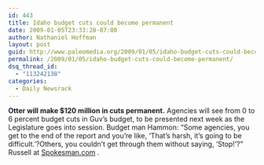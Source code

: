 ```yaml
---
id: 443
title: Idaho budget cuts could become permanent
date: 2009-01-05T23:33:28-07:00
author: Nathaniel Hoffman
layout: post
guid: http://www.paleomedia.org/2009/01/05/idaho-budget-cuts-could-become-permanent/
permalink: /2009/01/05/idaho-budget-cuts-could-become-permanent/
dsq_thread_id:
  - "113242138"
categories:
  - Daily Newsrack
---
```

**Otter will make $120 million in cuts permanent.** Agencies will see from 0 to 6 percent budget cuts in Guv&#8217;s budget, to be presented next week as the Legislature goes into session. Budget man Hammon: “Some agencies, you get to the end of the report and you’re like, ‘That’s harsh, it’s going to be difficult.’?Others, you couldn’t get through them without saying, ‘Stop!’?” Russell at [Spokesman.com](http://www.spokesman.com/stories/2009/jan/03/public-will-notice-otters-budget-cuts/?print-friendly) .